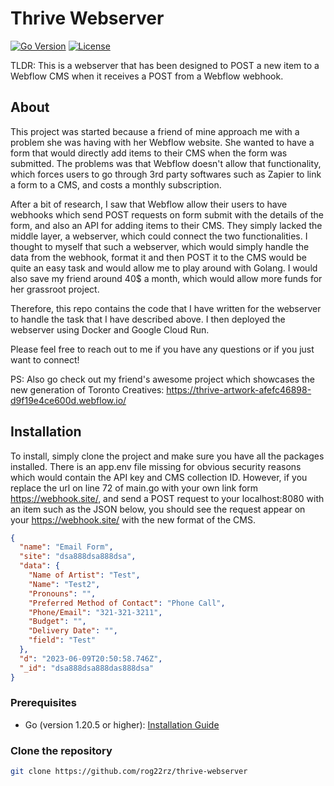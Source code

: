 # Thrive Webserver

[![Go Version](https://img.shields.io/badge/go-v1.16-blue)](https://golang.org/)
[![License](https://img.shields.io/badge/license-MIT-brightgreen)](LICENSE)

TLDR: This is a webserver that has been designed to POST a new item to a Webflow CMS when it receives a POST from a Webflow webhook. 

## About

This project was started because a friend of mine approach me with a problem she was having with her Webflow website. She wanted to have a form that would directly add items to their CMS when the form was submitted. The problems was that Webflow doesn't allow that functionality, which forces users to go through 3rd party softwares such as Zapier to link a form to a CMS, and costs a monthly subscription. 

After a bit of research, I saw that Webflow allow their users to have webhooks which send POST requests on form submit with the details of the form, and also an API for adding items to their CMS. They simply lacked the middle layer, a webserver, which could connect the two functionalities. I thought to myself that such a webserver, which would simply handle the data from the webhook, format it and then POST it to the CMS would be quite an easy task and would allow me to play around with Golang. I would also save my friend around 40$ a month, which would allow more funds for her grassroot project. 

Therefore, this repo contains the code that I have written for the webserver to handle the task that I have described above. I then deployed the webserver using Docker and Google Cloud Run. 

Please feel free to reach out to me if you have any questions or if you just want to connect!

PS: Also go check out my friend's awesome project which showcases the new generation of Toronto Creatives: https://thrive-artwork-afefc46898-d9f19e4ce600d.webflow.io/

## Installation

To install, simply clone the project and make sure you have all the packages installed. There is an app.env file missing for obvious security reasons which would contain the API key and CMS collection ID. However, if you replace the url on line 72 of main.go with your own link form https://webhook.site/, and send a POST request to your localhost:8080 with an item such as the JSON below, you should see the request appear on your https://webhook.site/ with the new format of the CMS. 

```json
{
  "name": "Email Form",
  "site": "dsa888dsa888dsa",
  "data": {
    "Name of Artist": "Test",
    "Name": "Test2",
    "Pronouns": "",
    "Preferred Method of Contact": "Phone Call",
    "Phone/Email": "321-321-3211",
    "Budget": "",
    "Delivery Date": "",
    "field": "Test"
  },
  "d": "2023-06-09T20:50:58.746Z",
  "_id": "dsa888dsa888das888dsa"
}
```

### Prerequisites

- Go (version 1.20.5 or higher): [Installation Guide](https://golang.org/doc/install)

### Clone the repository

```bash
git clone https://github.com/rog22rz/thrive-webserver
